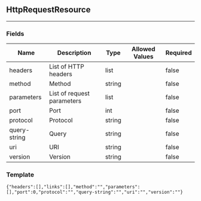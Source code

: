 ## HttpRequestResource
---
### Fields
| Name | Description | Type | Allowed Values | Required |
| ---- | ----------- | ---- | -------------- | -------- |
| headers | List of HTTP headers | list |  | false |
| method | Method | string |  | false |
| parameters | List of request parameters | list |  | false |
| port | Port | int |  | false |
| protocol | Protocol | string |  | false |
| query-string | Query | string |  | false |
| uri | URI | string |  | false |
| version | Version | string |  | false |
### Template
```
{"headers":[],"links":[],"method":"","parameters":[],"port":0,"protocol":"","query-string":"","uri":"","version":""}
```
